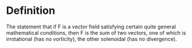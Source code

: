 # Definition

The statement that if F is a vector field satisfying certain quite
general mathematical conditions, then F is the sum of two vectors, one
of which is irrotational (has no vorticity), the other solenoidal (has
no divergence).
